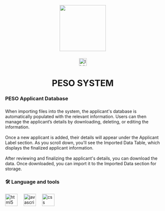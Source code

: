 <div align="center">
  <img height="150" src="https://media3.giphy.com/media/v1.Y2lkPTc5MGI3NjExcTJhOHhsdjluY3NrMWs3eXB3cGhsem01cXI4aHdkNHZrbzV6bDAyeCZlcD12MV9pbnRlcm5hbF9naWZfYnlfaWQmY3Q9Zw/0lvjWTodOp0luV02yG/giphy.gif"  />
</div>

###

<div align="center">
  <a href="www.linkedin.com/in/larren-joy-dizon-yumul-87b135170" target="_blank">
    <img src="https://img.shields.io/static/v1?message=LinkedIn&logo=linkedin&label=&color=0077B5&logoColor=white&labelColor=&style=for-the-badge" height="25" alt="linkedin logo"  />
  </a>
</div>

###

<h1 align="center">PESO SYSTEM</h1>

###

<h3 align="left">PESO Applicant Database</h3>

###

<p align="left">When importing files into the system, the applicant's database is automatically populated with the relevant information. Users can then manage the applicant’s details by downloading, deleting, or editing the information.<br><br>Once a new applicant is added, their details will appear under the Applicant Label section. As you scroll down, you'll see the Imported Data Table, which displays the finalized applicant information.<br><br>After reviewing and finalizing the applicant's details, you can download the data. Once downloaded, you can import it to the Imported Data section for storage.</p>

###

<h3 align="left">🛠 Language and tools</h3>

###

<div align="left">
  <img src="https://cdn.jsdelivr.net/gh/devicons/devicon/icons/html5/html5-original.svg" height="40" alt="html5 logo"  />
  <img width="12" />
  <img src="https://cdn.jsdelivr.net/gh/devicons/devicon/icons/javascript/javascript-original.svg" height="40" alt="javascript logo"  />
  <img width="12" />
  <img src="https://cdn.jsdelivr.net/gh/devicons/devicon/icons/css3/css3-original.svg" height="40" alt="css logo"  />
</div>

###


###

